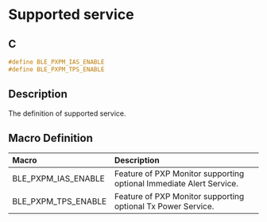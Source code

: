 # Supported service

## C

```c
#define BLE_PXPM_IAS_ENABLE
#define BLE_PXPM_TPS_ENABLE
```

## Description

The definition of supported service.

## Macro Definition

|Macro|Description|
|:---|:---|
|BLE_PXPM_IAS_ENABLE|Feature of PXP Monitor supporting optional Immediate Alert Service.|
|BLE_PXPM_TPS_ENABLE|Feature of PXP Monitor supporting optional Tx Power Service.|
